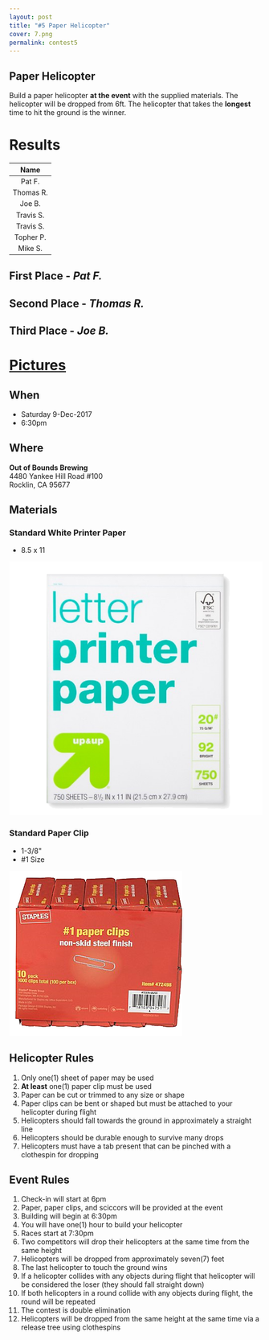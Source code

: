 ```yaml
---
layout: post
title: "#5 Paper Helicopter"
cover: 7.png
permalink: contest5
---
```


## Paper Helicopter

Build a paper helicopter **at the event** with the supplied materials. The helicopter will be dropped from 6ft. The helicopter that takes the **longest** time to hit the ground is the winner.

# Results


|Name     |
|:-------:|
|Pat F.   |
|Thomas R.|
|Joe B.   |
|Travis S.|
|Travis S.|
|Topher P.|
|Mike  S. |

## First Place - *Pat F.*

## Second Place - *Thomas R.*

## Third Place - *Joe B.*

# [Pictures](http://www.engigames.com/event_pics/05_PaperHelicopter/)

## When

 * Saturday 9-Dec-2017
 * 6:30pm

## Where

**Out of Bounds Brewing**<br>
4480 Yankee Hill Road #100<br>
Rocklin, CA 95677<br>

## Materials

### Standard White Printer Paper

  - 8.5 x 11

  ![Paper](https://raw.githubusercontent.com/EngiGames/engigames.github.io/master/event_pics/05_PaperHelicopter/paper.png "Paper")

### Standard Paper Clip

  - 1-3/8"
  - #1 Size

![Clip](https://raw.githubusercontent.com/EngiGames/engigames.github.io/master/event_pics/05_PaperHelicopter/clip.png "Clip")

## Helicopter Rules

 1. Only one(1) sheet of paper may be used
 2. **At least** one(1) paper clip must be used
 3. Paper can be cut or trimmed to any size or shape
 4. Paper clips can be bent or shaped but must be attached to your helicopter during flight
 5. Helicopters should fall towards the ground in approximately a straight line
 6. Helicopters should be durable enough to survive many drops
 7. Helicopters must have a tab present that can be pinched with a clothespin for dropping
 

## Event Rules

 1. Check-in will start at 6pm
 2. Paper, paper clips, and sciccors will be provided at the event
 3. Building will begin at 6:30pm
 4. You will have one(1) hour to build your helicopter
 5. Races start at 7:30pm
 6. Two competitors will drop their helicopters at the same time from the same height
 7. Helicopters will be dropped from approximately seven(7) feet
 8. The last helicopter to touch the ground wins
 9. If a helicopter collides with any objects during flight that helicopter will be considered the loser (they should fall straight down)
 10. If both helicopters in a round collide with any objects during flight, the round will be repeated
 11. The contest is double elimination
 12. Helicopters will be dropped from the same height at the same time via a release tree using clothespins

